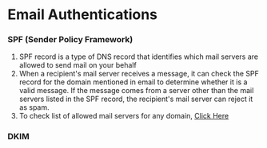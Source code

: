 # Email Authentications

### SPF (Sender Policy Framework)
1. SPF record is a type of DNS record that identifies which mail servers are allowed to send mail on your behalf
2. When a recipient's mail server receives a message, it can check the SPF record for the domain mentioned in email to determine whether it is a valid message. If the message comes from a server other than the mail servers listed in the SPF record, the recipient's mail server can reject it as spam.
3. To check list of allowed mail servers for any domain, [Click Here](http://mxtoolbox.com/SuperTool.aspx?action=spf%3agoogle.com&run=toolpage)

### DKIM